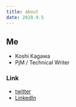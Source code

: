 ```yaml
---
title: about
date: 2020.9.5
---
```


## Me
- Koshi Kagawa
- PjM / Technical Writer

### Link
- [twitter](https://twitter.com/koshikagawa)
- [LinkedIn](https://www.linkedin.com/in/koushikagawa/)